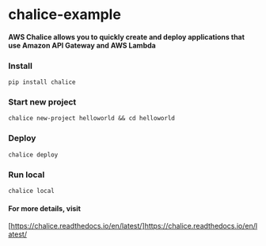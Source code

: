 # chalice-example

#### AWS Chalice allows you to quickly create and deploy applications that use Amazon API Gateway and AWS Lambda

### Install

```
pip install chalice
```

### Start new project

```
chalice new-project helloworld && cd helloworld
```

### Deploy

```
chalice deploy
```

### Run local

```
chalice local
```

#### For more details, visit
[https://chalice.readthedocs.io/en/latest/]https://chalice.readthedocs.io/en/latest/

